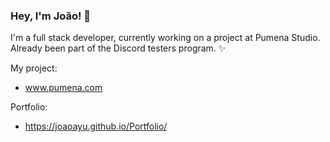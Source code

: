 ### Hey, I'm João! 👋
I'm a full stack developer, currently working on a project at Pumena Studio.
<br>Already been part of the Discord testers program. ✨

My project:
- www.pumena.com

Portfolio:
- https://joaoayu.github.io/Portfolio/
